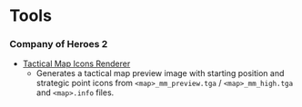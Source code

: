 # Tools

### Company of Heroes 2
- [Tactical Map Icons Renderer](https://janne252.github.io/coh2-tactical-map-icons-renderer/)
    - Generates a tactical map preview image with starting position and strategic point icons from `<map>_mm_preview.tga` / `<map>_mm_high.tga` and `<map>.info` files.
     
